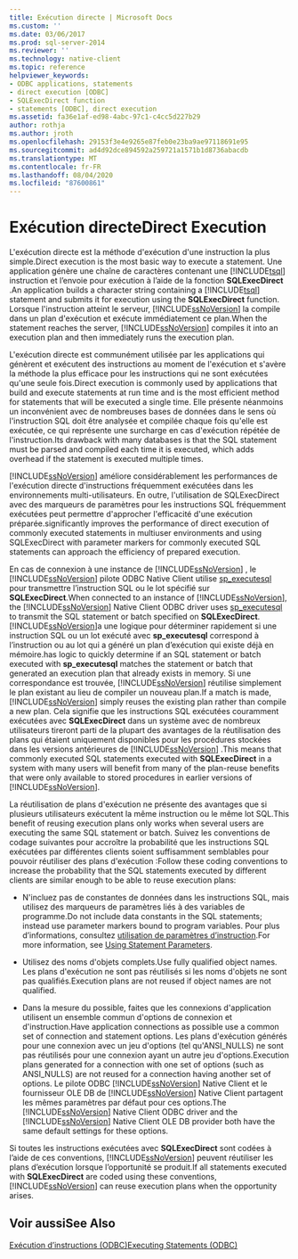 ```yaml
---
title: Exécution directe | Microsoft Docs
ms.custom: ''
ms.date: 03/06/2017
ms.prod: sql-server-2014
ms.reviewer: ''
ms.technology: native-client
ms.topic: reference
helpviewer_keywords:
- ODBC applications, statements
- direct execution [ODBC]
- SQLExecDirect function
- statements [ODBC], direct execution
ms.assetid: fa36e1af-ed98-4abc-97c1-c4cc5d227b29
author: rothja
ms.author: jroth
ms.openlocfilehash: 29153f3e4e9265e87feb0e23ba9ae97118691e95
ms.sourcegitcommit: ad4d92dce894592a259721a1571b1d8736abacdb
ms.translationtype: MT
ms.contentlocale: fr-FR
ms.lasthandoff: 08/04/2020
ms.locfileid: "87600861"
---
```

# <a name="direct-execution"></a><span data-ttu-id="f7f9a-102">Exécution directe</span><span class="sxs-lookup"><span data-stu-id="f7f9a-102">Direct Execution</span></span>
  <span data-ttu-id="f7f9a-103">L'exécution directe est la méthode d'exécution d'une instruction la plus simple.</span><span class="sxs-lookup"><span data-stu-id="f7f9a-103">Direct execution is the most basic way to execute a statement.</span></span> <span data-ttu-id="f7f9a-104">Une application génère une chaîne de caractères contenant une [!INCLUDE[tsql](../../../includes/tsql-md.md)] instruction et l’envoie pour exécution à l’aide de la fonction **SQLExecDirect** .</span><span class="sxs-lookup"><span data-stu-id="f7f9a-104">An application builds a character string containing a [!INCLUDE[tsql](../../../includes/tsql-md.md)] statement and submits it for execution using the **SQLExecDirect** function.</span></span> <span data-ttu-id="f7f9a-105">Lorsque l'instruction atteint le serveur, [!INCLUDE[ssNoVersion](../../../includes/ssnoversion-md.md)] la compile dans un plan d'exécution et exécute immédiatement ce plan.</span><span class="sxs-lookup"><span data-stu-id="f7f9a-105">When the statement reaches the server, [!INCLUDE[ssNoVersion](../../../includes/ssnoversion-md.md)] compiles it into an execution plan and then immediately runs the execution plan.</span></span>  
  
 <span data-ttu-id="f7f9a-106">L'exécution directe est communément utilisée par les applications qui génèrent et exécutent des instructions au moment de l'exécution et s'avère la méthode la plus efficace pour les instructions qui ne sont exécutées qu'une seule fois.</span><span class="sxs-lookup"><span data-stu-id="f7f9a-106">Direct execution is commonly used by applications that build and execute statements at run time and is the most efficient method for statements that will be executed a single time.</span></span> <span data-ttu-id="f7f9a-107">Elle présente néanmoins un inconvénient avec de nombreuses bases de données dans le sens où l'instruction SQL doit être analysée et compilée chaque fois qu'elle est exécutée, ce qui représente une surcharge en cas d'exécution répétée de l'instruction.</span><span class="sxs-lookup"><span data-stu-id="f7f9a-107">Its drawback with many databases is that the SQL statement must be parsed and compiled each time it is executed, which adds overhead if the statement is executed multiple times.</span></span>  
  
 [!INCLUDE[ssNoVersion](../../../includes/ssnoversion-md.md)] <span data-ttu-id="f7f9a-108">améliore considérablement les performances de l'exécution directe d'instructions fréquemment exécutées dans les environnements multi-utilisateurs. En outre, l'utilisation de SQLExecDirect avec des marqueurs de paramètres pour les instructions SQL fréquemment exécutées peut permettre d'approcher l'efficacité d'une exécution préparée.</span><span class="sxs-lookup"><span data-stu-id="f7f9a-108">significantly improves the performance of direct execution of commonly executed statements in multiuser environments and using SQLExecDirect with parameter markers for commonly executed SQL statements can approach the efficiency of prepared execution.</span></span>  
  
 <span data-ttu-id="f7f9a-109">En cas de connexion à une instance de [!INCLUDE[ssNoVersion](../../../includes/ssnoversion-md.md)] , le [!INCLUDE[ssNoVersion](../../../includes/ssnoversion-md.md)] pilote ODBC Native Client utilise [sp_executesql](/sql/relational-databases/system-stored-procedures/sp-executesql-transact-sql) pour transmettre l’instruction SQL ou le lot spécifié sur **SQLExecDirect**.</span><span class="sxs-lookup"><span data-stu-id="f7f9a-109">When connected to an instance of [!INCLUDE[ssNoVersion](../../../includes/ssnoversion-md.md)], the [!INCLUDE[ssNoVersion](../../../includes/ssnoversion-md.md)] Native Client ODBC driver uses [sp_executesql](/sql/relational-databases/system-stored-procedures/sp-executesql-transact-sql) to transmit the SQL statement or batch specified on **SQLExecDirect**.</span></span> [!INCLUDE[ssNoVersion](../../../includes/ssnoversion-md.md)]<span data-ttu-id="f7f9a-110">a une logique pour déterminer rapidement si une instruction SQL ou un lot exécuté avec **sp_executesql** correspond à l’instruction ou au lot qui a généré un plan d’exécution qui existe déjà en mémoire.</span><span class="sxs-lookup"><span data-stu-id="f7f9a-110">has logic to quickly determine if an SQL statement or batch executed with **sp_executesql** matches the statement or batch that generated an execution plan that already exists in memory.</span></span> <span data-ttu-id="f7f9a-111">Si une correspondance est trouvée, [!INCLUDE[ssNoVersion](../../../includes/ssnoversion-md.md)] réutilise simplement le plan existant au lieu de compiler un nouveau plan.</span><span class="sxs-lookup"><span data-stu-id="f7f9a-111">If a match is made, [!INCLUDE[ssNoVersion](../../../includes/ssnoversion-md.md)] simply reuses the existing plan rather than compile a new plan.</span></span> <span data-ttu-id="f7f9a-112">Cela signifie que les instructions SQL exécutées couramment exécutées avec **SQLExecDirect** dans un système avec de nombreux utilisateurs tireront parti de la plupart des avantages de la réutilisation des plans qui étaient uniquement disponibles pour les procédures stockées dans les versions antérieures de [!INCLUDE[ssNoVersion](../../../includes/ssnoversion-md.md)] .</span><span class="sxs-lookup"><span data-stu-id="f7f9a-112">This means that commonly executed SQL statements executed with **SQLExecDirect** in a system with many users will benefit from many of the plan-reuse benefits that were only available to stored procedures in earlier versions of [!INCLUDE[ssNoVersion](../../../includes/ssnoversion-md.md)].</span></span>  
  
 <span data-ttu-id="f7f9a-113">La réutilisation de plans d'exécution ne présente des avantages que si plusieurs utilisateurs exécutent la même instruction ou le même lot SQL.</span><span class="sxs-lookup"><span data-stu-id="f7f9a-113">This benefit of reusing execution plans only works when several users are executing the same SQL statement or batch.</span></span> <span data-ttu-id="f7f9a-114">Suivez les conventions de codage suivantes pour accroître la probabilité que les instructions SQL exécutées par différentes clients soient suffisamment semblables pour pouvoir réutiliser des plans d'exécution :</span><span class="sxs-lookup"><span data-stu-id="f7f9a-114">Follow these coding conventions to increase the probability that the SQL statements executed by different clients are similar enough to be able to reuse execution plans:</span></span>  
  
-   <span data-ttu-id="f7f9a-115">N'incluez pas de constantes de données dans les instructions SQL, mais utilisez des marqueurs de paramètres liés à des variables de programme.</span><span class="sxs-lookup"><span data-stu-id="f7f9a-115">Do not include data constants in the SQL statements; instead use parameter markers bound to program variables.</span></span> <span data-ttu-id="f7f9a-116">Pour plus d’informations, consultez [utilisation de paramètres d’instruction](../using-statement-parameters.md).</span><span class="sxs-lookup"><span data-stu-id="f7f9a-116">For more information, see [Using Statement Parameters](../using-statement-parameters.md).</span></span>  
  
-   <span data-ttu-id="f7f9a-117">Utilisez des noms d'objets complets.</span><span class="sxs-lookup"><span data-stu-id="f7f9a-117">Use fully qualified object names.</span></span> <span data-ttu-id="f7f9a-118">Les plans d'exécution ne sont pas réutilisés si les noms d'objets ne sont pas qualifiés.</span><span class="sxs-lookup"><span data-stu-id="f7f9a-118">Execution plans are not reused if object names are not qualified.</span></span>  
  
-   <span data-ttu-id="f7f9a-119">Dans la mesure du possible, faites que les connexions d'application utilisent un ensemble commun d'options de connexion et d'instruction.</span><span class="sxs-lookup"><span data-stu-id="f7f9a-119">Have application connections as possible use a common set of connection and statement options.</span></span> <span data-ttu-id="f7f9a-120">Les plans d'exécution générés pour une connexion avec un jeu d'options (tel qu'ANSI_NULLS) ne sont pas réutilisés pour une connexion ayant un autre jeu d'options.</span><span class="sxs-lookup"><span data-stu-id="f7f9a-120">Execution plans generated for a connection with one set of options (such as ANSI_NULLS) are not reused for a connection having another set of options.</span></span> <span data-ttu-id="f7f9a-121">Le pilote ODBC [!INCLUDE[ssNoVersion](../../../includes/ssnoversion-md.md)] Native Client et le fournisseur OLE DB de [!INCLUDE[ssNoVersion](../../../includes/ssnoversion-md.md)] Native Client partagent les mêmes paramètres par défaut pour ces options.</span><span class="sxs-lookup"><span data-stu-id="f7f9a-121">The [!INCLUDE[ssNoVersion](../../../includes/ssnoversion-md.md)] Native Client ODBC driver and the [!INCLUDE[ssNoVersion](../../../includes/ssnoversion-md.md)] Native Client OLE DB provider both have the same default settings for these options.</span></span>  
  
 <span data-ttu-id="f7f9a-122">Si toutes les instructions exécutées avec **SQLExecDirect** sont codées à l’aide de ces conventions, [!INCLUDE[ssNoVersion](../../../includes/ssnoversion-md.md)] peuvent réutiliser les plans d’exécution lorsque l’opportunité se produit.</span><span class="sxs-lookup"><span data-stu-id="f7f9a-122">If all statements executed with **SQLExecDirect** are coded using these conventions, [!INCLUDE[ssNoVersion](../../../includes/ssnoversion-md.md)] can reuse execution plans when the opportunity arises.</span></span>  
  
## <a name="see-also"></a><span data-ttu-id="f7f9a-123">Voir aussi</span><span class="sxs-lookup"><span data-stu-id="f7f9a-123">See Also</span></span>  
 [<span data-ttu-id="f7f9a-124">Exécution d’instructions &#40;ODBC&#41;</span><span class="sxs-lookup"><span data-stu-id="f7f9a-124">Executing Statements &#40;ODBC&#41;</span></span>](executing-statements-odbc.md)  
  
  
